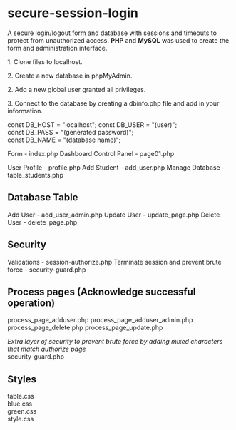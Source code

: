 # secure-session-login

<p> A secure login/logout form and database with sessions and timeouts to protect from unauthorized access.
<b>PHP</b> and <b>MySQL</b> was used to create the form and administration interface.</p>

<p>1. Clone files to localhost.</p>
<p>2. Create a new database in phpMyAdmin.</p>
<p>2. Add a new global user granted all privileges.</p>
<p>3. Connect to the database by creating a dbinfo.php file and add in your information.</p>
const DB_HOST = "localhost";			
const DB_USER = "(user)";<br>
const DB_PASS = "(generated password)";<br>
const DB_NAME = "(database name)";	

Form - index.php
Dashboard Control Panel - page01.php

User Profile - profile.php
Add Student - add_user.php
Manage Database - table_students.php

## Database Table

Add User - add_user_admin.php
Update User - update_page.php
Delete User - delete_page.php

## Security

Validations - session-authorize.php
Terminate session and prevent brute force - security-guard.php

## Process pages (Acknowledge successful operation)

process_page_adduser.php
process_page_adduser_admin.php
process_page_delete.php
process_page_update.php









<i>Extra layer of security to prevent brute force by adding mixed characters that match authorize page</i><br> 
security-guard.php<br>

<h2>Styles</h2>

table.css<br>
blue.css<br>
green.css<br>
style.css<br>
